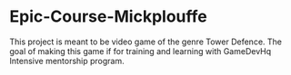 # Epic-Course-Mickplouffe

This project is meant to be video game of the genre Tower Defence. The goal of making this game if for training and learning with GameDevHq Intensive mentorship program.